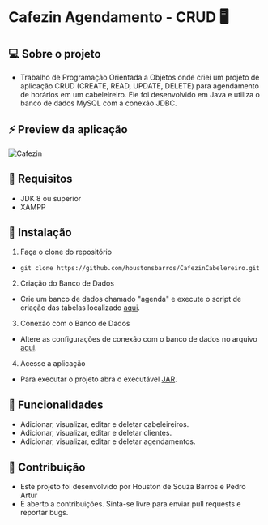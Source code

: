 # Cafezin Agendamento - CRUD 🖥️

## 💻 Sobre o projeto

- Trabalho de Programação Orientada a Objetos onde criei um projeto de aplicação CRUD (CREATE, READ, UPDATE, DELETE) para agendamento de horários em um cabeleireiro. Ele foi desenvolvido em Java e utiliza o banco de dados MySQL com a conexão JDBC.

## ⚡ Preview da aplicação
![Cafezin](https://user-images.githubusercontent.com/107281650/213464653-190da700-d0c6-4275-84d1-7d3a07d84b29.png)

## 📄 Requisitos
- JDK 8 ou superior
- XAMPP

## 🔗 Instalação
1. Faça o clone do repositório
- ```git clone https://github.com/houstonsbarros/CafezinCabelereiro.git```

2. Criação do Banco de Dados
- Crie um banco de dados chamado "agenda" e execute o script de criação das tabelas localizado [aqui](./CafezinCRUD/resources/sql.sql).

3. Conexão com o Banco de Dados
- Altere as configurações de conexão com o banco de dados no arquivo [aqui](CafezinCRUD/src/com/cafezin/agenda/factory/ConnectionFactory.java).

4. Acesse a aplicação
- Para executar o projeto abra o executável [JAR](CafezinCRUD.jar).

## 🚀 Funcionalidades
- Adicionar, visualizar, editar e deletar cabeleireiros.
- Adicionar, visualizar, editar e deletar clientes.
- Adicionar, visualizar, editar e deletar agendamentos.

## 👥 Contribuição
- Este projeto foi desenvolvido por Houston de Souza Barros e Pedro Artur
- É aberto a contribuições. Sinta-se livre para enviar pull requests e reportar bugs.
